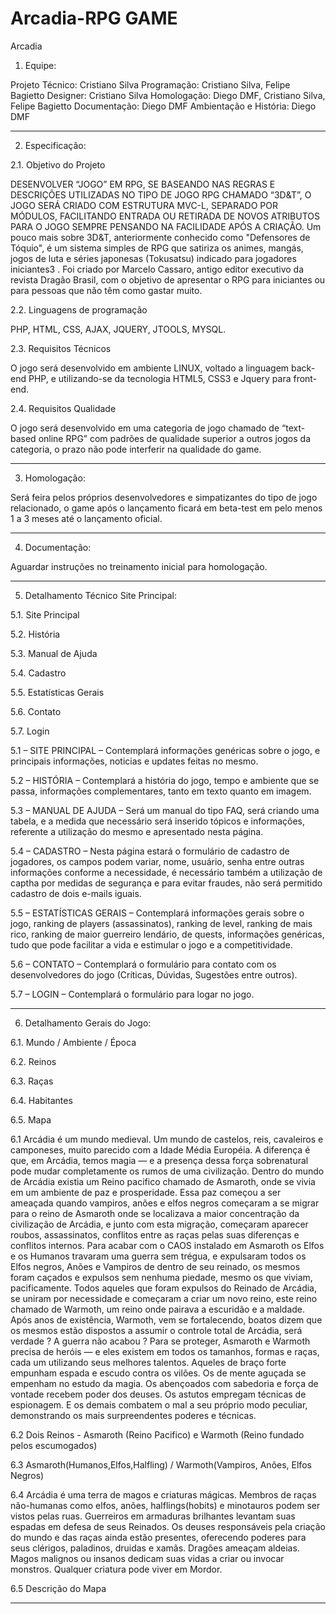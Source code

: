 Arcadia-RPG GAME
===========

Arcadia

1.	Equipe:

Projeto Técnico: Cristiano Silva
Programação: Cristiano Silva, Felipe Bagietto
Designer: Cristiano Silva
Homologação: Diego DMF, Cristiano Silva, Felipe Bagietto
Documentação: Diego DMF
Ambientação e História: Diego DMF

------------------------------------------------------------------------------------------------------------------------------------------------

2.	Especificação:

2.1.  Objetivo do Projeto

DESENVOLVER “JOGO” EM RPG, SE BASEANDO NAS REGRAS E DESCRIÇÕES UTILIZADAS NO TIPO DE JOGO RPG CHAMADO “3D&T”, O JOGO SERÁ CRIADO COM ESTRUTURA MVC-L, SEPARADO POR MÓDULOS, FACILITANDO ENTRADA OU RETIRADA DE NOVOS ATRIBUTOS PARA O JOGO SEMPRE PENSANDO NA FACILIDADE APÓS A CRIAÇÃO.
Um pouco mais sobre 3D&T, anteriormente conhecido como "Defensores de Tóquio", é um sistema simples de RPG que satiriza os animes, mangás, jogos de luta e séries japonesas (Tokusatsu) indicado para jogadores iniciantes3 . Foi criado por Marcelo Cassaro, antigo editor executivo da revista Dragão Brasil, com o objetivo de apresentar o RPG para iniciantes ou para pessoas que não têm como gastar muito.

2.2.  Linguagens de programação

PHP, HTML, CSS, AJAX, JQUERY, JTOOLS, MYSQL.

2.3.  Requisitos Técnicos

O jogo será desenvolvido em ambiente LINUX, voltado a linguagem back-end PHP, e utilizando-se da tecnologia HTML5, CSS3 e Jquery para front-end.

2.4.  Requisitos Qualidade

O jogo será desenvolvido em uma categoria de jogo chamado de “text-based online RPG” com padrões de qualidade superior a outros jogos da categoria, o prazo não pode interferir na qualidade do game.

------------------------------------------------------------------------------------------------------------------------------------------------

3.  Homologação:

Será feira pelos próprios desenvolvedores e simpatizantes do tipo de jogo relacionado, o game após o lançamento ficará em beta-test em pelo menos 1 a 3 meses até o lançamento oficial.

------------------------------------------------------------------------------------------------------------------------------------------------

4.  Documentação:

Aguardar instruções no treinamento inicial para homologação.

------------------------------------------------------------------------------------------------------------------------------------------------


5. Detalhamento Técnico Site Principal:


5.1.	Site Principal

5.2.	História

5.3.	Manual de Ajuda

5.4.	Cadastro

5.5.	Estatísticas Gerais

5.6.	Contato

5.7.	Login


5.1 – SITE PRINCIPAL – Contemplará informações genéricas sobre o jogo, e principais informações, noticias e updates feitas no mesmo.

5.2 – HISTÓRIA – Contemplará a história do jogo, tempo e ambiente que se passa, informações complementares, tanto em texto quanto em imagem.

5.3 – MANUAL DE AJUDA – Será um manual do tipo FAQ, será criando uma tabela, e a medida que necessário será inserido tópicos e informações, referente a utilização do mesmo e apresentado nesta página.

5.4 – CADASTRO – Nesta página estará o formulário de cadastro de jogadores, os campos podem variar, nome, usuário, senha entre outras informações conforme a necessidade, é necessário também a utilização de captha por medidas de segurança e para evitar fraudes, não será permitido cadastro de dois e-mails iguais.

5.5 – ESTATÍSTICAS GERAIS – Contemplará informações gerais sobre o jogo, ranking de players (assassinatos), ranking de level, ranking de mais rico, ranking de maior guerreiro lendário, de quests, informações genéricas, tudo que pode facilitar a vida e estimular o jogo e a competitividade.

5.6 – CONTATO – Contemplará o formulário para contato com os desenvolvedores do jogo (Críticas, Dúvidas, Sugestões entre outros).

5.7 – LOGIN – Contemplará o formulário para logar no jogo.


------------------------------------------------------------------------------------------------------------------------------------------------


6. Detalhamento Gerais do Jogo:


6.1.	Mundo / Ambiente / Época

6.2.	Reinos

6.3.	Raças

6.4.	Habitantes

6.5.	Mapa


6.1	Arcádia é um mundo medieval. Um mundo de castelos, reis, cavaleiros e camponeses, muito parecido com a Idade Média Européia. A diferença é que, em Arcádia, temos magia — e a presença dessa força sobrenatural pode mudar completamente os rumos de uma civilização. Dentro do mundo de Arcádia existia um Reino pacifico chamado de Asmaroth, onde se vivia  em um ambiente de paz e prosperidade. Essa paz começou a ser ameaçada quando vampiros, anões e elfos negros começaram a se migrar para o reino de Asmaroth onde se localizava a maior concentração da civilização de Arcádia, e junto com esta migração, começaram aparecer roubos, assassinatos, conflitos entre as raças pelas suas diferenças e conflitos internos. 
Para acabar com o CAOS instalado em Asmaroth os Elfos e os Humanos travaram uma guerra sem trégua, e expulsaram todos os Elfos negros, Anões e Vampiros de dentro de seu reinado, os mesmos foram caçados e expulsos sem nenhuma piedade, mesmo os que viviam, pacificamente. Todos aqueles que foram expulsos do Reinado de Arcádia, se uniram por necessidade e começaram a criar um novo reino, este reino chamado de Warmoth, um reino onde pairava a escuridão e a maldade. Após anos de existência, Warmoth, vem se fortalecendo, boatos dizem que os mesmos estão dispostos a assumir o controle total de Arcádia, será verdade ? A guerra não acabou ? 
Para se proteger, Asmaroth e Warmoth precisa de heróis — e eles existem em todos os tamanhos, formas e raças, cada um utilizando seus melhores talentos. Aqueles de braço forte empunham espada e escudo contra os vilões. Os de mente aguçada se empenham no estudo da magia. Os abençoados com sabedoria e força de vontade recebem poder dos deuses. Os astutos empregam técnicas de espionagem. E os demais combatem o mal a seu próprio modo peculiar, demonstrando os mais surpreendentes poderes e técnicas.

6.2	Dois Reinos - Asmaroth (Reino Pacifico) e Warmoth (Reino fundado pelos escumogados)

6.3	Asmaroth(Humanos,Elfos,Halfling) / Warmoth(Vampiros, Anões, Elfos Negros)

6.4 Arcádia é uma terra de magos e criaturas mágicas. Membros de raças não-humanas como elfos, anões, halflings(hobits) e minotauros podem ser vistos pelas ruas.  Guerreiros em armaduras brilhantes levantam suas espadas em defesa de seus Reinados.  Os deuses responsáveis pela criação do mundo e das raças ainda estão presentes, oferecendo poderes para seus clérigos, paladinos, druidas e xamãs. Dragões ameaçam aldeias. Magos malignos ou insanos dedicam suas vidas a criar ou invocar monstros. Qualquer criatura pode viver em Mordor.

6.5 Descrição do Mapa


------------------------------------------------------------------------------------------------------------------------------------------------	
